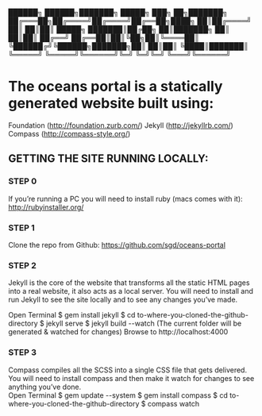 

 ██████╗  ██████╗███████╗ █████╗ ███╗   ██╗███████╗
██╔═══██╗██╔════╝██╔════╝██╔══██╗████╗  ██║██╔════╝
██║   ██║██║     █████╗  ███████║██╔██╗ ██║███████╗
██║   ██║██║     ██╔══╝  ██╔══██║██║╚██╗██║╚════██║
╚██████╔╝╚██████╗███████╗██║  ██║██║ ╚████║███████║
 ╚═════╝  ╚═════╝╚══════╝╚═╝  ╚═╝╚═╝  ╚═══╝╚══════╝


# The oceans portal is a statically generated website built using:

Foundation (http://foundation.zurb.com/)
Jekyll (http://jekyllrb.com/)
Compass (http://compass-style.org/)

## GETTING THE SITE RUNNING LOCALLY:

### STEP 0
If you’re running a PC you will need to install ruby (macs comes with it):
http://rubyinstaller.org/

### STEP 1
Clone the repo from Github:
https://github.com/sgd/oceans-portal

### STEP 2
Jekyll is the core of the website that transforms all the static HTML pages into a real website, it also acts as a local server. You will need to install and run Jekyll to see the site locally and to see any changes you’ve made.

Open Terminal
$ gem install jekyll
$ cd to-where-you-cloned-the-github-directory
$ jekyll serve
$ jekyll build --watch (The current folder will be generated & watched for changes)
Browse to http://localhost:4000

### STEP 3
Compass compiles all the SCSS into a single CSS file that gets delivered. You will need to install compass and then make it watch for changes to see anything you’ve done.  
Open Terminal
$ gem update --system
$ gem install compass
$ cd to-where-you-cloned-the-github-directory
$ compass watch
